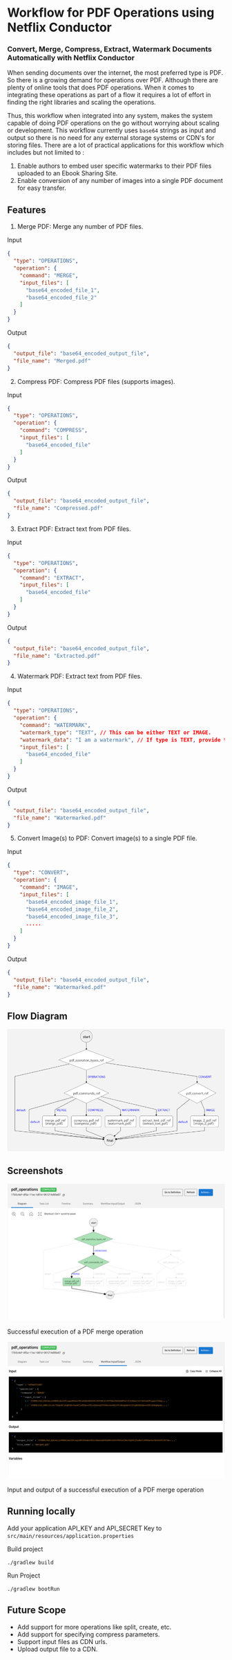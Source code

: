 # Workflow for PDF Operations using Netflix Conductor

### Convert, Merge, Compress, Extract, Watermark Documents Automatically with Netflix Conductor

When sending documents over the internet, the most preferred type is PDF. So there is a growing demand for operations over PDF. Although there are plenty of online tools that does PDF operations. When it comes to integrating these operations as part of 
a flow it requires a lot of effort in finding the right libraries and scaling the operations. 

Thus, this workflow when integrated into any system, makes the system capable of doing PDF operations on the go without worrying about scaling or development. This workflow currently uses `base64` strings as input and output so there is no need for any external storage systems or CDN's
for storing files. There are a lot of practical applications for this workflow which includes but not limited to :

1. Enable authors to embed user specific watermarks to their PDF files uploaded to an Ebook Sharing Site.
2. Enable conversion of any number of images into a single PDF document for easy transfer.

## Features

1. Merge PDF: Merge any number of PDF files. 

Input

```json
{
  "type": "OPERATIONS",
  "operation": {
    "command": "MERGE",
    "input_files": [
      "base64_encoded_file_1",
      "base64_encoded_file_2"
    ]
  }
}
```

Output

```json
{
  "output_file": "base64_encoded_output_file",
  "file_name": "Merged.pdf"
}
```

2. Compress PDF: Compress PDF files (supports images).

Input

```json
{
  "type": "OPERATIONS",
  "operation": {
    "command": "COMPRESS",
    "input_files": [
      "base64_encoded_file"
    ]
  }
}
```

Output

```json
{
  "output_file": "base64_encoded_output_file",
  "file_name": "Compressed.pdf"
}
```

3. Extract PDF: Extract text from PDF files.

Input

```json
{
  "type": "OPERATIONS",
  "operation": {
    "command": "EXTRACT",
    "input_files": [
      "base64_encoded_file"
    ]
  }
}
```

Output

```json
{
  "output_file": "base64_encoded_output_file",
  "file_name": "Extracted.pdf"
}
```

4. Watermark PDF: Extract text from PDF files.


Input

```json
{
  "type": "OPERATIONS",
  "operation": {
    "command": "WATERMARK",
    "watermark_type": "TEXT", // This can be either TEXT or IMAGE.
    "watermark_data": "I am a watermark", // If type is TEXT, provide the text to be added as a watermark. For Image add the base64_encoded string of image.
    "input_files": [
      "base64_encoded_file"
    ]
  }
}
```

Output

```json
{
  "output_file": "base64_encoded_output_file",
  "file_name": "Watermarked.pdf"
}
```

5. Convert Image(s) to PDF: Convert image(s) to a single PDF file.

Input

```json
{
  "type": "CONVERT",
  "operation": {
    "command": "IMAGE",
    "input_files": [
      "base64_encoded_image_file_1",
      "base64_encoded_image_file_2",
      "base64_encoded_image_file_3",
      .....
    ]
  }
}
```

Output

```json
{
  "output_file": "base64_encoded_output_file",
  "file_name": "Watermarked.pdf"
}
```

## Flow Diagram

![img.png](screenshots/img.png)

## Screenshots

![img.png](screenshots/screenshot_1.png)

Successful execution of a PDF merge operation

![img.png](screenshots/screenshot_2.png)

Input and output of a successful execution of a PDF merge operation


## Running locally

Add your application API_KEY and API_SECRET Key to `src/main/resources/application.properties` 

Build project

```shell
./gradlew build
```

Run Project

```shell
./gradlew bootRun
```

## Future Scope

- Add support for more operations like split, create, etc.
- Add support for specifying compress parameters.
- Support input files as CDN urls.
- Upload output file to a CDN.
